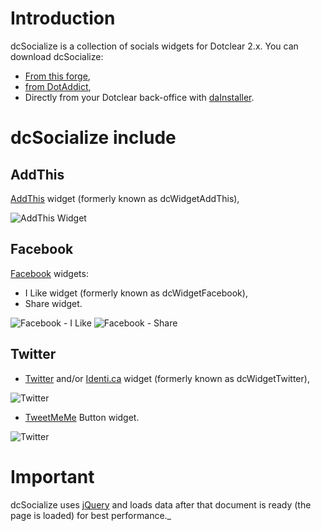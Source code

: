 Introduction
============
dcSocialize is a collection of socials widgets for Dotclear 2.x. You can download dcSocialize:

 * [From this forge](http://projects.llaumgui.com/index.php/p/dcsocialize/downloads/),
 * [from DotAddict](http://plugins.dotaddict.org/dc2/details/dcSocialize),
 * Directly from your Dotclear back-office with [daInstaller](http://plugins.dotaddict.org/dc2/details/daInstaller).

dcSocialize include
===================
AddThis
-------
[AddThis](http://www.addthis.com/) widget (formerly known as dcWidgetAddThis),

![AddThis Widget](/media/upload/dcsocialize/files/dcSocialize_AddThis_widget.png "AddThis Widget")

Facebook
--------
[Facebook](http://www.facebook.com/) widgets:

 * I Like widget (formerly known as dcWidgetFacebook),
 * Share widget.

![Facebook - I Like](/media/upload/dcsocialize/files/dcSocialize_FacebookILike_widget.png "Facebook -  I Like")
![Facebook - Share](/media/upload/dcsocialize/files/dcSocialize_FacebookShare_widget.png "Facebook - Share")

Twitter
-------
 * [Twitter](http://twitter.com) and/or [Identi.ca](http://identi.ca/) widget (formerly known as dcWidgetTwitter),

![Twitter](/media/upload/dcsocialize/files/dcSocialize_Twitter_widget.png "Twitter")

 * [TweetMeMe](http://twitter.com) Button widget.

![Twitter](/media/upload/dcsocialize/files/dcSocialize_TweetMemeButton_widget.png "TweetMeMe Button widget")

Important
=========
dcSocialize uses [jQuery](http://jquery.com) and loads data after that document is ready (the page is loaded) for best performance._